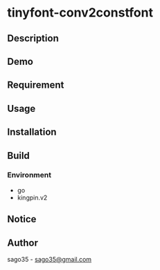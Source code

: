 # tinyfont-conv2constfont

## Description

## Demo

## Requirement

## Usage

## Installation

## Build

### Environment

* go
* kingpin.v2

## Notice

## Author

sago35 - <sago35@gmail.com>
